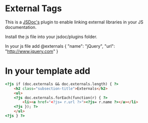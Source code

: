 External Tags
=============

This is a [JSDoc's](https://github.com/jsdoc3/jsdoc) plugin to enable linking external libraries in your JS documentation.

Install the js file into your jsdoc/plugins folder.

In your js file add @externals { "name": "jQuery", "url": "http://www.jquery.com" }

In your template add
====================
```HTML
<?js if (doc.externals && doc.externals.length) { ?>
	<h2 class="subsection-title">Externals</h2>
	<ul>
	<?js doc.externals.forEach(function(r) { ?>
		<li><a href="<?js= r.url ?>"><?js= r.name ?></a></li>
	<?js }); ?>
	</ul>
<?js } ?>
```

